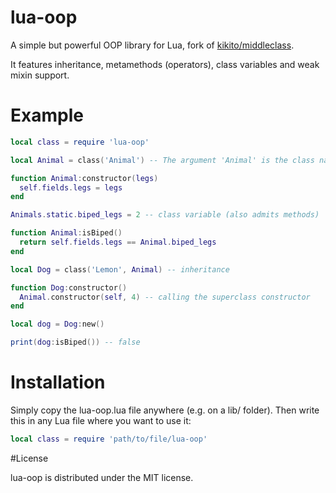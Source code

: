 # lua-oop

A simple but powerful OOP library for Lua, fork of [kikito/middleclass](https://github.com/kikito/middleclass).

It features inheritance, metamethods (operators), class variables and weak mixin support.

# Example

```lua
local class = require 'lua-oop'

local Animal = class('Animal') -- The argument 'Animal' is the class name 

function Animal:constructor(legs)
  self.fields.legs = legs
end

Animals.static.biped_legs = 2 -- class variable (also admits methods)

function Animal:isBiped()
  return self.fields.legs == Animal.biped_legs
end

local Dog = class('Lemon', Animal) -- inheritance

function Dog:constructor()
  Animal.constructor(self, 4) -- calling the superclass constructor
end

local dog = Dog:new()

print(dog:isBiped()) -- false
```
# Installation

Simply copy the lua-oop.lua file anywhere (e.g. on a lib/ folder). Then write this in any Lua file where you want to use it:

```lua
local class = require 'path/to/file/lua-oop'
```

#License

lua-oop is distributed under the MIT license.


